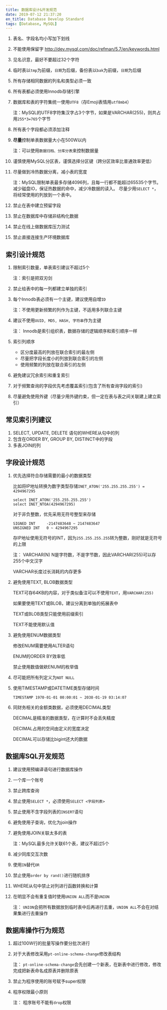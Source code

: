 ```yaml
---
title: 数据库设计&开发规范
date: 2019-07-12 21:37:20
en_title: Database Develop Standard
tags: [Database, MySQL]
---
```


1. 表名、字段名均小写加下划线

2. 不能使用保留字
    http://dev.mysql.com/doc/refman/5.7/en/keywords.html

3. 见名识意，最好不要超过32个字符

4. 临时表以`tmp`为前缀，`日期`为后缀，备份表以`bak`为前缀，`日期`为后缀

5. 所有存储相同数据的列名和类型必须一致

6. 所有表都必须使用Innodb存储引擎

7. 数据库和表的字符集统一使用`UTF8`（存Emoji表情用`utf8mb4`）

    注：MySQL的UTF8字符集汉字占3个字节，如果是VARCHAR(255)，则共占用`255*3=765`个字节

8. 所有表个字段都必须添加注释

9.  **尽量**控制单表数据量大小在500W以内

    注：可以使用`数据归档、分库分表`来控制数据量

10. 谨慎使用MySQL分区表，谨慎选择分区键（跨分区效率比普通效率更低）


11. 尽量做到冷热数据分离，减小表的宽度

    注：MySQL限制单表最多存储4096列，且每一行都不能超过65535个字节。
    减少磁盘IO，保证热数据的命中，减少冷数据的读入。
    尽量少用`SELECT *`，将经常使用的列放到一个表中。

12. 禁止在表中建立预留字段

13. 禁止在数据库中存储非结构化数据

14. 禁止在线上做数据库压力测试

15. 禁止直接连接生产环境数据库


## 索引设计规范

1. 限制索引数量，单表索引建议不超过5个

    注：索引是把双刃剑

2. 禁止给表中的每一列都建立单独的索引

3. 每个Innodb表必须有一个主键，建议使用自增`ID`

    注：不使用更新频繁的列作为主键，不适用多列联合主键

4. 建议不使用`UUID, MD5, HASH, 字符串`作为主键

    注： Innodb是索引组织表，数据存储的逻辑顺序和索引顺序一样

5. 索引列顺序
   - 区分度最高的列放在联合索引的最左侧
   - 尽量把字段长度小的列放到联合索引的左侧
   - 使用频繁的列放在联合索引的左侧

6. 避免建议冗余索引和重复索引

7. 对于频繁查询的字段优先考虑覆盖索引(包含了所有查询字段的索引)

8. 尽量避免使用外键（尽量少用外键约束，但一定在表与表之间关联建上建立索引）

## 常见索引列建议

1. SELECT, UPDATE, DELETE 语句的WHERE从句中的列
2. 包含在ORDER BY, GROUP BY, DISTINCT中的字段
3. 多表JOIN的列


## 字段设计规范

1. 优先选择符合存储需要的最小的数据类型
   
    比如将IP地址转换为数字类型存储`INET_ATON('255.255.255.255') = 4294967295`

    ```
    select INET_ATON('255.255.255.255')
    select INET_NTOA(4294967295)
    ```

    对于非负整数，优先采用无符号整型来存储

    ```
    SIGNED INT     -2147483648 ~ 2147483647
    UNSIGNED INT   0 ~ 4294967295
    ```

    存IP地址使用无符号的INT，因为`255.255.255.255`转为整数，刚好就是无符号的上限


    注： VARCHAR(N) N是字符数，不是字节数，因此VARCHAR(255)可以存255个中文汉字

    VARCHAR长度过长消耗的内存更多

2. 避免使用TEXT, BLOB数据类型

    TEXT可存64KB的内容，对于类似备注可以不使用`TEXT`，用`VARCHAR(255)`

    如果要使用TEXT或BLOB，建议分离到单独的拓展表中

    TEXT或BLOB类型只能使用前缀索引

    TEXT不能使用默认值

3. 避免使用ENUM数据类型

    修改ENUM需要使用ALTER语句

    ENUM的ORDER BY效率低

    禁止使用数值做欸ENUM的枚举值

4. 尽可能把所有列定义为`NOT NULL`

5. 使用TIMESTAMP或DATETIME类型存储时间

    `TIMESTAMP 1970-01-01 00:00:01 ~ 2038-01-19 03:14:07`

6. 同财务相关的金额类数据，必须使用DECIMAL类型

    DECIMAL是精准的数据类型，在计算时不会丢失精度

    DECIMAL占用的空间由定义的宽度决定

    DECIMAL可以存储比bigint还大的数据


## 数据库SQL开发规范

1. 建议使用预编译语句进行数据库操作

2. 一个库一个账号

3. 禁止跨库查询

4. 禁止使用`SELECT *`，必须使用`SELECT <字段列表>`

5. 禁止使用不含字段列表的`INSERT`语句

6. 避免使用子查询，优化为join操作

7. 避免使用JOIN关联太多的表

    注：MySQL最多允许关联61个表，建议不超过5个

8. 减少同库交互次数

9. 使用`IN`替代`OR`

10. 禁止使用`order by rand()`进行随机排序

11. WHERE从句中禁止对列进行函数转换和计算

12. 在明显不会有重复值时使用`UNION ALL`而不是`UNION`

    注： `UNION`会把所有数据放到临时表中后再进行去重，`UNION ALL`不会在对结果集进行去重操作


## 数据库操作行为规范

1. 超过100W行的批量写操作要分批次进行

2. 对于大表修改采用`pt-online-schema-change`修改表结构

    注： `pt-online-schema-change`会先创建一个新表，在新表中进行修改，修改完成把新表命名成原表并删除原表

3. 禁止为程序使用的账号赋予super权限

4. 程序权限最小原则

    注： 程序账号不能有`drop`权限

